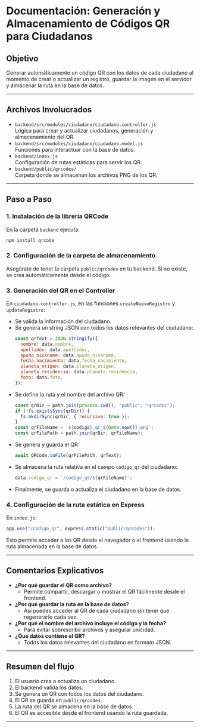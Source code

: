 # Documentación: Generación y Almacenamiento de Códigos QR para Ciudadanos

## Objetivo
Generar automáticamente un código QR con los datos de cada ciudadano al momento de crear o actualizar un registro, guardar la imagen en el servidor y almacenar la ruta en la base de datos.

---

## Archivos Involucrados

- `backend/src/modules/ciudadano/ciudadano.controller.js`  
  Lógica para crear y actualizar ciudadanos, generación y almacenamiento del QR.
- `backend/src/modules/ciudadano/ciudadano.model.js`  
  Funciones para interactuar con la base de datos.
- `backend/index.js`  
  Configuración de rutas estáticas para servir los QR.
- `backend/public/qrcodes/`  
  Carpeta donde se almacenan los archivos PNG de los QR.

---

## Paso a Paso

### 1. Instalación de la librería QRCode

En la carpeta `backend` ejecuta:
```bash
npm install qrcode
```

### 2. Configuración de la carpeta de almacenamiento

Asegúrate de tener la carpeta `public/qrcodes` en tu backend. Si no existe, se crea automáticamente desde el código.

### 3. Generación del QR en el Controller

En `ciudadano.controller.js`, en las funciones `createNuevoRegistro` y `updateRegistro`:

- Se valida la información del ciudadano.
- Se genera un string JSON con todos los datos relevantes del ciudadano:
  ```js
  const qrText = JSON.stringify({
    nombre: data.nombre,
    apellidos: data.apellidos,
    apodo_nickname: data.apodo_nickname,
    fecha_nacimiento: data.fecha_nacimiento,
    planeta_origen: data.planeta_origen,
    planeta_residencia: data.planeta_residencia,
    foto: data.foto,
  });
  ```
- Se define la ruta y el nombre del archivo QR:
  ```js
  const qrDir = path.join(process.cwd(), "public", "qrcodes");
  if (!fs.existsSync(qrDir)) {
    fs.mkdirSync(qrDir, { recursive: true });
  }
  const qrFileName = `${codigo}_qr_${Date.now()}.png`;
  const qrFilePath = path.join(qrDir, qrFileName);
  ```
- Se genera y guarda el QR:
  ```js
  await QRCode.toFile(qrFilePath, qrText);
  ```
- Se almacena la ruta relativa en el campo `codigo_qr` del ciudadano:
  ```js
  data.codigo_qr = `/codigo_qr/${qrFileName}`;
  ```
- Finalmente, se guarda o actualiza el ciudadano en la base de datos.

### 4. Configuración de la ruta estática en Express

En `index.js`:
```js
app.use("/codigo_qr", express.static("public/qrcodes"));
```
Esto permite acceder a los QR desde el navegador o el frontend usando la ruta almacenada en la base de datos.

---

## Comentarios Explicativos

- **¿Por qué guardar el QR como archivo?**
  - Permite compartir, descargar o mostrar el QR fácilmente desde el frontend.
- **¿Por qué guardar la ruta en la base de datos?**
  - Así puedes acceder al QR de cada ciudadano sin tener que regenerarlo cada vez.
- **¿Por qué el nombre del archivo incluye el código y la fecha?**
  - Para evitar sobrescribir archivos y asegurar unicidad.
- **¿Qué datos contiene el QR?**
  - Todos los datos relevantes del ciudadano en formato JSON.

---

## Resumen del flujo
1. El usuario crea o actualiza un ciudadano.
2. El backend valida los datos.
3. Se genera un QR con todos los datos del ciudadano.
4. El QR se guarda en `public/qrcodes`.
5. La ruta del QR se almacena en la base de datos.
6. El QR es accesible desde el frontend usando la ruta guardada.

---

